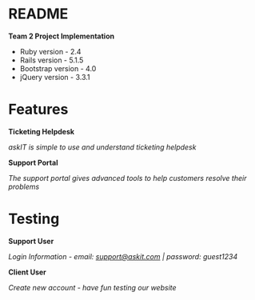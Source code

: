 # README
**Team 2 Project Implementation**

* Ruby version - 2.4
* Rails version - 5.1.5
* Bootstrap version - 4.0
* jQuery version - 3.3.1

# Features
**Ticketing Helpdesk**

*askIT is simple to use and understand ticketing helpdesk*

**Support Portal**

*The support portal gives advanced tools to help customers resolve their problems*

# Testing
**Support User**

*Login Information - email: support@askit.com | password: guest1234*

**Client User**

*Create new account - have fun testing our website*